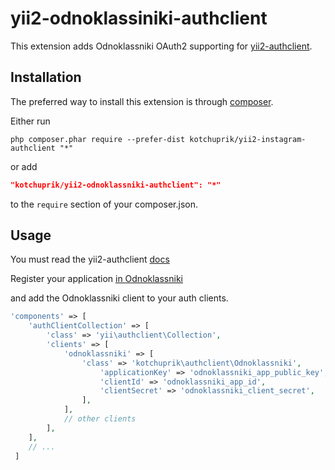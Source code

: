 # yii2-odnoklassiniki-authclient

This extension adds Odnoklassniki OAuth2 supporting for [yii2-authclient](https://github.com/yiisoft/yii2-authclient).

## Installation

The preferred way to install this extension is through [composer](http://getcomposer.org/download/).

Either run

```
php composer.phar require --prefer-dist kotchuprik/yii2-instagram-authclient "*"
```

or add

```json
"kotchuprik/yii2-odnoklassniki-authclient": "*"
```

to the `require` section of your composer.json.

## Usage

You must read the yii2-authclient [docs](https://github.com/yiisoft/yii2/blob/master/docs/guide/security-auth-clients.md)

Register your application [in Odnoklassniki](https://apiok.ru/wiki/pages/viewpage.action?pageId=42476486)

and add the Odnoklassniki client to your auth clients.

```php
'components' => [
    'authClientCollection' => [
        'class' => 'yii\authclient\Collection',
        'clients' => [
            'odnoklassniki' => [
                'class' => 'kotchuprik\authclient\Odnoklassniki',
                    'applicationKey' => 'odnoklassniki_app_public_key',
                    'clientId' => 'odnoklassniki_app_id',
                    'clientSecret' => 'odnoklassniki_client_secret',
                ],
            ],
            // other clients
        ],
    ],
    // ...
 ]
 ```

